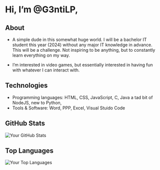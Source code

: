# Hi, I’m @G3ntiLP, 

## About
- A simple dude in this somewhat huge world.
  I will be a bachelor IT student this year (2024) without any major IT knowledge in advance. This will be a challenge.
  Not inspiring to be anything, but to constantly learn everything on my way.
  
- I’m interested in video games, but essentially interested in having fun with whatever I can interact with.

## Technologies
- Programming languages: HTML, CSS, JavaScript, C, Java a tad bit of NodeJS, new to Python,
- Tools & Software: Word, PPP, Excel, Visual Stuido Code

## GitHub Stats

![Your GitHub Stats](https://github-readme-stats.vercel.app/api?username=G3ntiLP&show_icons=true&theme=radical)

## Top Languages

![Your Top Languages](https://github-readme-stats.vercel.app/api/top-langs/?username=G3ntiLP&layout=compact&theme=radical)

<!---
G3ntiLP/G3ntiLP is a ✨ special ✨ repository because its `README.md` (this file) appears on your GitHub profile.
You can click the Preview link to take a look at your changes.
--->
